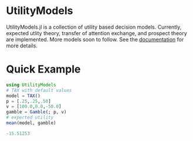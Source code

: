 # UtilityModels

UtilityModels.jl is a collection of utility based decision models. Currently, expected utlity theory, transfer of attention exchange, and prospect theory are implemented. More models soon to follow. See the [documentation](https://itsdfish.github.io/UtilityModels.jl/dev/) for more details.

# Quick Example

````julia
using UtilityModels
# TAX with default values
model = TAX()
p = [.25,.25,.50]
v = [100.0,0.0,-50.0]
gamble = Gamble(; p, v)
# expected utility
mean(model, gamble)
````
````julia
-15.51253
````
